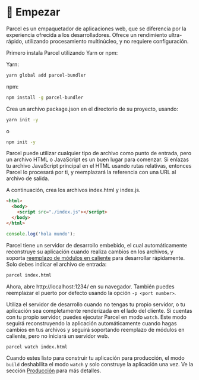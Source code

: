 # 🚀 Empezar

Parcel es un empaquetador de aplicaciones web, que se diferencia por la experiencia ofrecida a los desarrolladores. Ofrece un rendimiento ultra-rápido, utilizando procesamiento multinúcleo, y no requiere configuración.

Primero instala Parcel utilizando Yarn or npm:

Yarn:

```bash
yarn global add parcel-bundler
```

npm:

```bash
npm install -g parcel-bundler
```

Crea un archivo package.json en el directorio de su proyecto, usando:

```bash
yarn init -y
```

o

```bash
npm init -y
```

Parcel puede utilizar cualquier tipo de archivo como punto de entrada, pero un archivo HTML o JavaScript es un buen lugar para comenzar. Si enlazas tu archivo JavaScript principal en el HTML usando rutas relativas, entonces Parcel lo procesará por ti, y reemplazará la referencia con una URL al archivo de salida.

A continuación, crea los archivos index.html y index.js.

```html
<html>
  <body>
    <script src="./index.js"></script>
  </body>
</html>
```

```javascript
console.log('hola mundo');
```

Parcel tiene un servidor de desarrollo embebido, el cual automáticamente reconstruye su aplicación cuando realiza cambios en los archivos, y soporta [reemplazo de módulos en caliente](hmr.html) para desarrollar rápidamente. Solo debes indicar el archivo de entrada:

```bash
parcel index.html
```

Ahora, abre http://localhost:1234/ en su navegador. También puedes reemplazar el puerto por defecto usando la opción `-p <port number>`.

Utiliza el servidor de desarrollo cuando no tengas tu propio servidor, o tu aplicación sea completamente renderizada en el lado del cliente. Si cuentas con tu propio servidor, puedes ejecutar Parcel en modo `watch`. Este modo seguirá reconstruyendo la aplicación automáticamente cuando hagas cambios en tus archivos y seguirá soportando reemplazo de módulos en caliente, pero no iniciará un servidor web.

```bash
parcel watch index.html
```

Cuando estes listo para construir tu aplicación para producción, el modo `build` deshabilita el modo `watch` y solo construye la aplicación una vez. Ve la sección [Producción](production.html) para más detalles.
